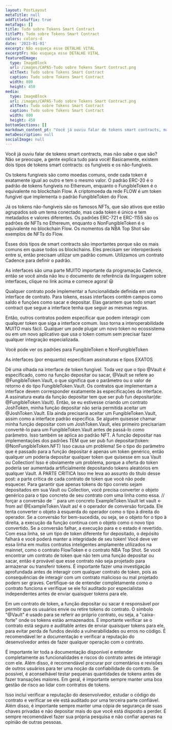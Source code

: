 ```yaml
---
layout: PostLayout
metaTitle: null
addTitleSuffix: true
metaTags: []
title: Tudo sobre Tokens Smart Contract
titlePt: Tudo sobre Tokens Smart Contract
colors: colors-d
date: '2023-01-01'
excerpt: Não esqueça esse DETALHE VITAL
excerptFr: Não esqueça esse DETALHE VITAL
featuredImage:
  type: ImageBlock
  url: /images/CAPAS-Tudo sobre Tokens Smart Contract.png
  altText: Tudo sobre Tokens Smart Contract
  caption: Tudo sobre Tokens Smart Contract
  width: 800
  height: 450
media:
  type: ImageBlock
  url: /images/CAPAS-Tudo sobre Tokens Smart Contract.png
  altText: Tudo sobre Tokens Smart Contract
  caption: Tudo sobre Tokens Smart Contract
  width: 800
  height: 450
bottomSections: []
markdown_content_pt: "Você já ouviu falar de tokens smart contracts, mas não sabe o que são? Não se preocupe, a gente explica tudo para você! Basicamente, existem dois tipos de tokens smart contracts: os fungíveis e os não-fungíveis.\n\nOs tokens fungíveis são como moedas comuns, onde cada token é exatamente igual ao outro e tem o mesmo valor. O padrão ERC-20 é o padrão de tokens fungíveis no Ethereum, enquanto o FungibleToken é o equivalente no blockchain Flow. A criptomoeda da rede FLOW é um token fungível que implementa o padrão FungibleToken do Flow.\n\nJá os tokens não-fungíveis são os famosos NFTs, que são ativos que estão agrupados sob um tema conectado, mas cada token é único e tem metadados e valores diferentes. Os padrões ERC-721 e ERC-1155 são os padrões de NFTs no Ethereum, enquanto o NonFungibleToken é o equivalente no blockchain Flow. Os momentos da NBA Top Shot são exemplos de NFTs do Flow.\n\nEsses dois tipos de smart contracts são importantes porque são os mais comuns em quase todos os blockchains. Eles precisam ser interoperáveis entre si, então precisam utilizar um padrão comum. Utilizamos um contrato Cadence para definir o padrão.\n\nAs interfaces são uma parte MUITO importante da programação Cadence, então se você ainda não leu o documento de referência da linguagem sobre interfaces, clique no link acima e comece agora! \U0001F603\n\nQualquer contrato pode implementar a funcionalidade definida em uma interface de contrato. Para tokens, essas interfaces contêm campos como saldo e funções como sacar e depositar. Elas garantem que todo smart contract que segue a interface tenha que seguir as mesmas regras.\n\nEntão, outros contratos podem especificar que podem interagir com qualquer token que siga a interface comum. Isso torna a interoperabilidade MUITO mais fácil. Qualquer um pode plugar um novo token no ecossistema ou em um novo aplicativo que usa o token comum sem precisar fazer qualquer integração especializada.\n\nVocê pode ver os padrões para FungibleToken e NonFungibleToken\n\nAs interfaces (por enquanto) especificam assinaturas e tipos EXATOS\n\nDê uma olhada na interface de token fungível. Toda vez que o tipo @Vault é especificado, como na função depositar ou sacar, @Vault se refere ao @FungibleToken.Vault, o que significa que o parâmetro ou o valor de retorno é do tipo FungibleToken.Vault. Os contratos que implementam a interface devem corresponder exatamente às especificações da interface. A assinatura exata da função depositar tem que ser pub fun depositar(de: @FungibleToken.Vault). Então, se eu estivesse criando um contrato JoshToken, minha função depositar não seria permitida aceitar um @JoshToken.Vault. Ela ainda precisaria aceitar um FungibleToken.Vault, assim como a interface padrão especifica. Se alguém quisesse chamar minha função depositar com um JoshToken.Vault, eles primeiro precisariam convertê-lo para um FungibleToken.Vault antes de passá-lo como parâmetro.\nIsso também se aplica ao padrão NFT. A função depositar nas implementações dos padrões TEM que ser pub fun depositar(token: @NonFungibleToken.NFT)\nIsso causa um problema! Se o tipo do parâmetro que é passado para a função depositar é apenas um token genérico, então qualquer um poderia depositar qualquer token que quisesse em sua Vault ou Collection! Isso é obviamente um problema, porque a oferta do token poderia ser aumentada artificialmente depositando tokens aleatórios em qualquer Vault.\nA PARTE CRITICA\nIsso me leva ao assunto do título desse post: a parte crítica de cada contrato de token que você não pode esquecer. Para garantir que apenas tokens do tipo correto sejam depositados em sua Vault ou Collection, você precisa converter o objeto genérico para o tipo concreto de seu contrato com uma linha como essa.\n// forçar a conversão de `` para um concreto ExampleToken.Vault\nlet vault <- from as! @ExampleToken.Vault\nas! é o operador de conversão forçada. Ele tenta converter o objeto à esquerda do operador como o tipo à direita do operador. Se a conversão for bem-sucedida, ou seja, se o objeto for o tipo à direita, a execução da função continua com o objeto como o novo tipo convertido. Se a conversão falhar, a execução para e o estado é revertido. Com essa linha, se um tipo de token diferente for depositado, o depósito falhará e você poderá manter a integridade de seu token!\nVocê deve ver essa linha em muitos contratos inteligentes amplamente utilizados na mainnet, como o contrato FlowToken e o contrato NBA Top Shot. Se você encontrar um contrato de token que não tem uma função depositar ou sacar, então é provável que esse contrato não seja projetado para armazenar ou transferir tokens. É importante fazer uma investigação aprofundada antes de interagir com qualquer contrato de token, pois as consequências de interagir com um contrato malicioso ou mal projetado podem ser graves. Certifique-se de entender completamente como o contrato funciona e verifique se ele foi auditado por especialistas independentes antes de enviar quaisquer tokens para ele.\n\nEm um contrato de token, a função depositar ou sacar é responsável por permitir que os usuários envie ou retire tokens do contrato. O símbolo \"@Vault\" é usado para se referir ao próprio contrato, ou seja, a \"caixa-forte\" onde os tokens estão armazenados. É importante verificar se o contrato está seguro e auditable antes de enviar quaisquer tokens para ele, para evitar perda de fundos devido a vulnerabilidades ou erros no código. É recomendável ler a documentação e verificar a reputação do desenvolvedor antes de fazer qualquer operação com o contrato.\n\nÉ importante ler toda a documentação disponível e entender completamente as funcionalidades e riscos do contrato antes de interagir com ele. Além disso, é recomendável procurar por comentários e revisões de outros usuários para ter uma noção da confiabilidade do contrato. Se possível, é aconselhável testar pequenas quantidades de tokens antes de fazer transações maiores. Em geral, é importante sempre manter uma boa gestão de risco ao lidar com contratos de tokens.\n\nIsso inclui verificar a reputação do desenvolvedor, estudar o código do contrato e verificar se ele está auditado por uma terceira parte confiável. Além disso, é importante sempre manter uma cópia de segurança de suas chaves privadas e não depositar mais do que você está disposto a perder. É sempre recomendável fazer sua própria pesquisa e não confiar apenas na opinião de outras pessoas.\n\n\n"
metaDescription: null
socialImage: null
---
```

Você já ouviu falar de tokens smart contracts, mas não sabe o que são? Não se preocupe, a gente explica tudo para você! Basicamente, existem dois tipos de tokens smart contracts: os fungíveis e os não-fungíveis.

Os tokens fungíveis são como moedas comuns, onde cada token é exatamente igual ao outro e tem o mesmo valor. O padrão ERC-20 é o padrão de tokens fungíveis no Ethereum, enquanto o FungibleToken é o equivalente no blockchain Flow. A criptomoeda da rede FLOW é um token fungível que implementa o padrão FungibleToken do Flow.

Já os tokens não-fungíveis são os famosos NFTs, que são ativos que estão agrupados sob um tema conectado, mas cada token é único e tem metadados e valores diferentes. Os padrões ERC-721 e ERC-1155 são os padrões de NFTs no Ethereum, enquanto o NonFungibleToken é o equivalente no blockchain Flow. Os momentos da NBA Top Shot são exemplos de NFTs do Flow.

Esses dois tipos de smart contracts são importantes porque são os mais comuns em quase todos os blockchains. Eles precisam ser interoperáveis entre si, então precisam utilizar um padrão comum. Utilizamos um contrato Cadence para definir o padrão.

As interfaces são uma parte MUITO importante da programação Cadence, então se você ainda não leu o documento de referência da linguagem sobre interfaces, clique no link acima e comece agora! 😃

Qualquer contrato pode implementar a funcionalidade definida em uma interface de contrato. Para tokens, essas interfaces contêm campos como saldo e funções como sacar e depositar. Elas garantem que todo smart contract que segue a interface tenha que seguir as mesmas regras.

Então, outros contratos podem especificar que podem interagir com qualquer token que siga a interface comum. Isso torna a interoperabilidade MUITO mais fácil. Qualquer um pode plugar um novo token no ecossistema ou em um novo aplicativo que usa o token comum sem precisar fazer qualquer integração especializada.

Você pode ver os padrões para FungibleToken e NonFungibleToken

As interfaces (por enquanto) especificam assinaturas e tipos EXATOS

Dê uma olhada na interface de token fungível. Toda vez que o tipo @Vault é especificado, como na função depositar ou sacar, @Vault se refere ao @FungibleToken.Vault, o que significa que o parâmetro ou o valor de retorno é do tipo FungibleToken.Vault. Os contratos que implementam a interface devem corresponder exatamente às especificações da interface. A assinatura exata da função depositar tem que ser pub fun depositar(de: @FungibleToken.Vault). Então, se eu estivesse criando um contrato JoshToken, minha função depositar não seria permitida aceitar um @JoshToken.Vault. Ela ainda precisaria aceitar um FungibleToken.Vault, assim como a interface padrão especifica. Se alguém quisesse chamar minha função depositar com um JoshToken.Vault, eles primeiro precisariam convertê-lo para um FungibleToken.Vault antes de passá-lo como parâmetro.
Isso também se aplica ao padrão NFT. A função depositar nas implementações dos padrões TEM que ser pub fun depositar(token: @NonFungibleToken.NFT)
Isso causa um problema! Se o tipo do parâmetro que é passado para a função depositar é apenas um token genérico, então qualquer um poderia depositar qualquer token que quisesse em sua Vault ou Collection! Isso é obviamente um problema, porque a oferta do token poderia ser aumentada artificialmente depositando tokens aleatórios em qualquer Vault.
A PARTE CRITICA
Isso me leva ao assunto do título desse post: a parte crítica de cada contrato de token que você não pode esquecer. Para garantir que apenas tokens do tipo correto sejam depositados em sua Vault ou Collection, você precisa converter o objeto genérico para o tipo concreto de seu contrato com uma linha como essa.
// forçar a conversão de \`\` para um concreto ExampleToken.Vault
let vault <- from as! @ExampleToken.Vault
as! é o operador de conversão forçada. Ele tenta converter o objeto à esquerda do operador como o tipo à direita do operador. Se a conversão for bem-sucedida, ou seja, se o objeto for o tipo à direita, a execução da função continua com o objeto como o novo tipo convertido. Se a conversão falhar, a execução para e o estado é revertido. Com essa linha, se um tipo de token diferente for depositado, o depósito falhará e você poderá manter a integridade de seu token!
Você deve ver essa linha em muitos contratos inteligentes amplamente utilizados na mainnet, como o contrato FlowToken e o contrato NBA Top Shot. Se você encontrar um contrato de token que não tem uma função depositar ou sacar, então é provável que esse contrato não seja projetado para armazenar ou transferir tokens. É importante fazer uma investigação aprofundada antes de interagir com qualquer contrato de token, pois as consequências de interagir com um contrato malicioso ou mal projetado podem ser graves. Certifique-se de entender completamente como o contrato funciona e verifique se ele foi auditado por especialistas independentes antes de enviar quaisquer tokens para ele.

Em um contrato de token, a função depositar ou sacar é responsável por permitir que os usuários envie ou retire tokens do contrato. O símbolo "@Vault" é usado para se referir ao próprio contrato, ou seja, a "caixa-forte" onde os tokens estão armazenados. É importante verificar se o contrato está seguro e auditable antes de enviar quaisquer tokens para ele, para evitar perda de fundos devido a vulnerabilidades ou erros no código. É recomendável ler a documentação e verificar a reputação do desenvolvedor antes de fazer qualquer operação com o contrato.

É importante ler toda a documentação disponível e entender completamente as funcionalidades e riscos do contrato antes de interagir com ele. Além disso, é recomendável procurar por comentários e revisões de outros usuários para ter uma noção da confiabilidade do contrato. Se possível, é aconselhável testar pequenas quantidades de tokens antes de fazer transações maiores. Em geral, é importante sempre manter uma boa gestão de risco ao lidar com contratos de tokens.

Isso inclui verificar a reputação do desenvolvedor, estudar o código do contrato e verificar se ele está auditado por uma terceira parte confiável. Além disso, é importante sempre manter uma cópia de segurança de suas chaves privadas e não depositar mais do que você está disposto a perder. É sempre recomendável fazer sua própria pesquisa e não confiar apenas na opinião de outras pessoas.


